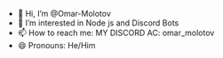- 👋 Hi, I’m @Omar-Molotov
- 👀 I’m interested in Node js and Discord Bots
- 📫 How to reach me: MY DISCORD AC: omar_molotov
- 😄 Pronouns: He/Him




<!---
Omar-Molotov/Omar-Molotov is a ✨ special ✨ repository because its `README.md` (this file) appears on your GitHub profile.
You can click the Preview link to take a look at your changes.
--->
